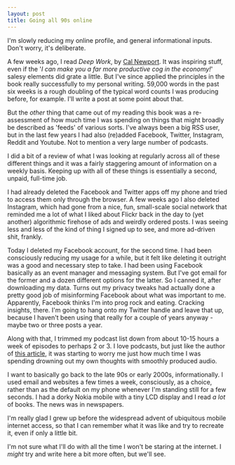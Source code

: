```yaml
---
layout: post
title: Going all 90s online
---
```

I'm slowly reducing my online profile, and general informational inputs. Don't worry, it's deliberate.

A few weeks ago, I read *Deep Work*, by [Cal Newport](https://www.calnewport.com). It was inspiring stuff, even if the '*I can make you a far more productive cog in the economy!*' salesy elements did grate a little. But I've since applied the principles in the book really successfully to my personal writing. 59,000 words in the past six weeks is a rough doubling of the typical word counts I was producing before, for example. I'll write a post at some point about that.

But the *other* thing that came out of my reading this book was a re-assessment of how much time I was spending on things that might broadly be described as 'feeds' of various sorts. I've always been a big RSS user, but in the last few years I had also (re)added Facebook, Twitter, Instagram, Reddit and Youtube. Not to mention a very large number of podcasts.

I did a bit of a review of what I was looking at regularly across all of these different things and it was a fairly staggering amount of information on a weekly basis. Keeping up with all of these things is essentially a second, unpaid, full-time job.

I had already deleted the Facebook and Twitter apps off my phone and tried to access them only through the browser. A few weeks ago I also deleted Instagram, which had gone from a nice, fun, small-scale social network that reminded me a lot of what I liked about Flickr back in the day to (yet another) algorithmic firehose of ads and weirdly ordered posts. I was seeing less and less of the kind of thing I signed up to see, and more ad-driven shit, frankly.

Today I deleted my Facebook account, for the second time. I had been consciously reducing my usage for a while, but it felt like deleting it outright was a good and necessary step to take. I had been using Facebook basically as an event manager and messaging system. But I've got email for the former and a dozen different options for the latter. So I canned it, after downloading my data. Turns out my privacy tweaks had actually done a pretty good job of misinforming Facebook about what was important to me. Apparently, Facebook thinks I'm into prog rock and eating. Cracking insights, there. I'm going to hang onto my Twitter handle and leave that up, because I haven't been using that really for a couple of years anyway - maybe two or three posts a year.

Along with that, I trimmed my podcast list down from about 10-15 hours a week of episodes to perhaps 2 or 3. I love podcasts, but just like the author of [this article](https://www.thecut.com/2017/10/what-is-listening-to-podcasts-all-day-doing-to-my-brain.html), it was starting to worry me just how much time I was spending drowning out my own thoughts with smoothly produced audio.

I want to basically go back to the late 90s or early 2000s, informationally. I used email and websites a few times a week, consciously, as a choice, rather than as the default on my phone whenever I'm standing still for a few seconds. I had a dorky Nokia mobile with a tiny LCD display and I read *a lot* of books. The news was in newspapers.

I'm really glad I grew up before the widespread advent of ubiquitous mobile internet access, so that I can remember what it was like and try to recreate it, even if only a little bit. 

I'm not sure what I'll do with all the time I won't be staring at the internet. I *might* try and write here a bit more often, but we'll see.


